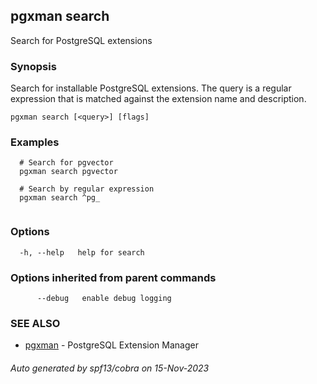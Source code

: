 ## pgxman search

Search for PostgreSQL extensions

### Synopsis

Search for installable PostgreSQL extensions. The query is a regular expression that is matched
against the extension name and description.

```
pgxman search [<query>] [flags]
```

### Examples

```
  # Search for pgvector
  pgxman search pgvector

  # Search by regular expression
  pgxman search ^pg_
		
```

### Options

```
  -h, --help   help for search
```

### Options inherited from parent commands

```
      --debug   enable debug logging
```

### SEE ALSO

* [pgxman](pgxman.md)	 - PostgreSQL Extension Manager

###### Auto generated by spf13/cobra on 15-Nov-2023
